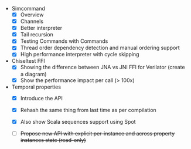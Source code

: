 - Simcommand
    - [x] Overview
    - [x] Channels
    - [x] Better interpreter
    - [x] Tail recursion
    - [x] Testing Commands with Commands
    - [x] Thread order dependency detection and manual ordering support
    - [x] High performance interpreter with cycle skipping
- Chiseltest FFI
    - [x] Showing the difference between JNA vs JNI FFI for Verilator (create a diagram)
    - [x] Show the performance impact per call (> 100x)
- Temporal properties
    - [x] Introduce the API
    - [x] Rehash the same thing from last time as per compilation
    - [x] Also show Scala sequences support using Spot
    - [ ] ~~Propose new API with explicit per-instance and across property instances state (read-only)~~

